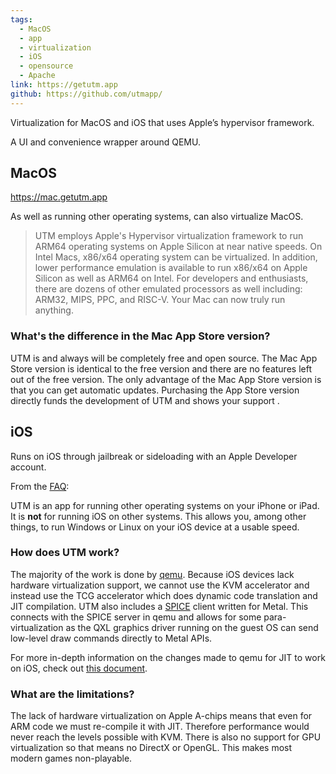 ```yaml
---
tags:
  - MacOS
  - app
  - virtualization
  - iOS
  - opensource
  - Apache
link: https://getutm.app
github: https://github.com/utmapp/
---
```

Virtualization for MacOS and iOS that uses Apple’s hypervisor framework. 

A UI and convenience wrapper around QEMU.

## MacOS

<https://mac.getutm.app>

As well as running other operating systems, can also virtualize MacOS.

> UTM employs Apple's Hypervisor virtualization framework to run ARM64 operating systems on Apple Silicon at near native speeds. On Intel Macs, x86/x64 operating system can be virtualized. In addition, lower performance emulation is available to run x86/x64 on Apple Silicon as well as ARM64 on Intel. For developers and enthusiasts, there are dozens of other emulated processors as well including: ARM32, MIPS, PPC, and RISC-V. Your Mac can now truly run anything.

### What's the difference in the Mac App Store version?

UTM is and always will be completely free and open source. The Mac App Store version is identical to the free version and there are no features left out of the free version. The only advantage of the Mac App Store version is that you can get automatic updates. Purchasing the App Store version directly funds the development of UTM and shows your support .

## iOS

Runs on iOS through jailbreak or sideloading with an Apple Developer account.

From the [FAQ](https://getutm.app/faq/):

UTM is an app for running other operating systems on your iPhone or iPad. It is **not** for running iOS on other systems. This allows you, among other things, to run Windows or Linux on your iOS device at a usable speed.

### How does UTM work?

The majority of the work is done by [qemu](https://www.qemu.org/). Because iOS devices lack hardware virtualization support, we cannot use the KVM accelerator and instead use the TCG accelerator which does dynamic code translation and JIT compilation. UTM also includes a [SPICE](https://www.spice-space.org/) client written for Metal. This connects with the SPICE server in qemu and allows for some para-virtualization as the QXL graphics driver running on the guest OS can send low-level draw commands directly to Metal APIs.

For more in-depth information on the changes made to qemu for JIT to work on iOS, check out [this document](https://github.com/utmapp/qemu/blob/ios-support/docs/devel/ios.rst).

### What are the limitations?

The lack of hardware virtualization on Apple A-chips means that even for ARM code we must re-compile it with JIT. Therefore performance would never reach the levels possible with KVM. There is also no support for GPU virtualization so that means no DirectX or OpenGL. This makes most modern games non-playable.

